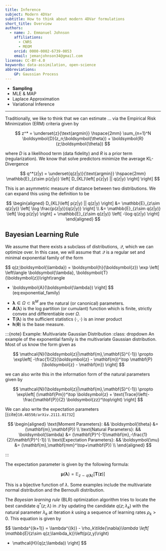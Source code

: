 ```yaml
---
title: Inference
subject: Modern 4DVar
subtitle: How to think about modern 4DVar formulations
short_title: Overview
authors:
  - name: J. Emmanuel Johnson
    affiliations:
      - CNRS
      - MEOM
    orcid: 0000-0002-6739-0053
    email: jemanjohnson34@gmail.com
license: CC-BY-4.0
keywords: data-assimilation, open-science
abbreviations:
    GP: Gaussian Process
---
```



* **Sampling**
* MLE & MAP
* Laplace Approximation
* Variational Inference




---

Traditionally, we like to think that we can estimate ... via the Empirical Risk Minimization (ERM) criteria given by

$$
z^* =
\underset{z}{\text{argmin}} \hspace{2mm}
\sum_{n=1}^N \boldsymbol{D}(z_n;\boldsymbol{\theta}) +
\boldsymbol{R}(z;\boldsymbol{\theta})
$$

where $D$ is a likelihood term (data fidelity) and $R$ is a prior term (regularization).
We know that solve predictors minimize the average KL-Divergence

$$
q^*(z|y) = 
\underset{q(z|y)}{\text{argmin}} \hspace{2mm}
\mathbb{E}_{z\sim p(z|y)}
\left[
D_{KL}\left[ p(z|y) || q(z|y) \right]
\right]
$$

This is an asymmetric measure of distance between two distributions.
We can expand this using the definition to be

$$
\begin{aligned}
D_{KL}\left[ p(z|y) || q(z|y) \right] &= 
\mathbb{E}_{z\sim q(z|y)}
\left[ 
  \log \frac{p(z|y)}{q(z|y)}
\right] \\
&= 
\mathbb{E}_{z\sim q(z|y)}
\left[ 
  \log p(z|y)
\right] + 
\mathbb{E}_{z\sim q(z|y)}
\left[ 
  -\log q(z|y)
\right]
\end{aligned}
$$







## Bayesian Learning Rule

We assume that there exists a subclass of distributions, $\mathcal{Q}$, which we can optimize over.
In this case, we will assume that $\mathcal{Q}$ is a regular set and minimal exponential family of the form

$$
q(z;\boldsymbol{\lambda}) = 
\boldsymbol{h}(\boldsymbol{z})
\exp 
\left[ 
  \left\langle \boldsymbol{\lambda}, \boldsymbol{T}(\boldsymbol{z})\right\rangle
  - \boldsymbol{A}(\boldsymbol{\lambda})
\right]
$$ (eq:exponential_family)

* $\boldsymbol{\lambda}\in\Omega\subset\mathbb{R}^M$ are the natural (or canonical) parameters. 
* $\boldsymbol{A}(\boldsymbol{\lambda})$ is the log partition (or cumulant) function which is finite, strictly convex and differentiable over $\Omega$.
* $\boldsymbol{T}(\boldsymbol{\lambda})$ is the sufficient statistics
$\langle \cdot,\cdot\rangle$ is an inner product
* $\boldsymbol{h}(\boldsymbol{\theta}$) is the base measure.


:::{note} Example: Multivariate Gaussian Distribution
:class: dropdown
An example of the exponential family is the multivariate Gaussian distribution.
Most of us know the form given as

$$
\mathcal{N}(\boldsymbol{z}|\mathbf{m},\mathbf{S}^{-1}) \propto 
\exp\left[ 
  -\frac{1}{2}(\boldsymbol{z} - \mathbf{m})^\top 
  \mathbf{P}(\boldsymbol{z} - \mathbf{m})
\right]
$$

we can also write this in the information form of the natural parameters given by

$$
\mathcal{N}(\boldsymbol{z}|\mathbf{m},\mathbf{S}^{-1}) \propto 
\exp\left[ 
  (\mathbf{Pm})^\top \boldsymbol{z} + 
  \text{Trace}\left(-\frac{\mathbf{P}}{2} \boldsymbol{zz}^\top\right)
\right]
$$

We can also write the expectation parameters [{cite}`10.48550/arXiv.2111.01732`]

$$
\begin{aligned}
\text{Moment Parameters}: &&
\boldsymbol{\theta} &= 
(\mathbf{m},\mathbf{P}) \\
\text{Natural Parameters}: &&
\boldsymbol{\lambda} &= 
(\mathbf{P}^{-1}\mathbf{m},-\frac{1}{2}\mathbf{P}^{-1}) \\
\text{Expectation Parameters}: &&
\boldsymbol{\mu} &= 
(\mathbf{m},\mathbf{mm}^\top+\mathbf{P}) \\
\end{aligned}
$$

:::

The expectation parameter is given by the following formula:

$$
\boldsymbol{\mu}(\boldsymbol{\lambda}) =
\mathbb{E}_{z\sim q(\boldsymbol{\lambda})}
\left[ 
  \boldsymbol{T}(\boldsymbol{z})
\right]
$$

This is a bijective function of $\lambda$.
Some examples include the multivariate normal distribution and the Bernoulli distribution.

The *Bayesian learning rule* (BLR) optimization algorithm tries to locate the best candidate $q^*(z;\lambda)$ in $\mathcal{Q}$ by updating the candidate $q(z;\lambda_k)$ with the natural parameter $\lambda_k$ at iteration $k$ using a sequence of learning rates $\rho_k>0$.
This equation is given by

$$
\lambda^{(k+1)} = \lambda^{(k)} - \rho_k\tilde{\nabla}_\lambda
\left[ 
  \mathbb{E}_{z\sim q(z;\lambda_k)}\left(p(z,y)\right)
  - \mathcal{H}(q(z;\lambda))
\right]
$$


<!-- $$
q^*(z|y) = 
\underset{q(z|y)}{\text{argmin}} \hspace{2mm}
\mathbb{E}_{}
\left[ p(y|z) \right] +
D_{KL}
\left[ q(z|y) || p(z|y)\right]
$$ -->
